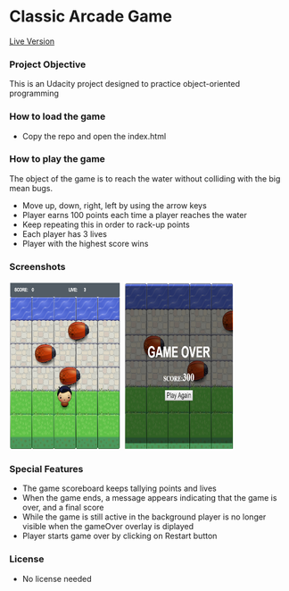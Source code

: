 # Classic Arcade Game
[Live Version](https://sumanhakki.github.io/Classic-Arcade-Game/)
### Project Objective

This is an Udacity project designed to practice object-oriented programming
### How to load the game
  - Copy the repo and open the index.html
 

### How to play the game
The object of the game is to reach the water without colliding with the big mean bugs.
  - Move up, down, right, left by using the arrow keys
  - Player earns 100 points each time a player reaches the water
  - Keep repeating this in order to rack-up points
  - Each player has 3 lives
  - Player with the highest score wins
                                          

  
### Screenshots
![GamePlay.png](https://github.com/sumanhakki/Classic-Arcade-Game/blob/master/images/GamePlay.png)
![GameOver.png](https://github.com/sumanhakki/Classic-Arcade-Game/blob/master/images/GameOver.png)



### Special Features
  - The game scoreboard keeps tallying points and lives  
  - When the game ends, a message appears indicating that the game is over, and a final score
  - While the game is still active in the background player is no longer visible when the gameOver overlay is diplayed
  - Player starts game over by clicking on Restart button

### License
  - No license needed


